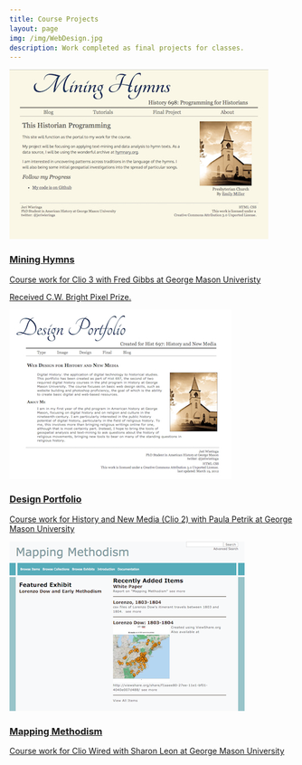 ```yaml
---
title: Course Projects
layout: page
img: /img/WebDesign.jpg
description: Work completed as final projects for classes.
---
```

<div class="entry">
    <a href="http://clio3.jerielizabeth.me/index.php">
        <img class="thumb" src="/img/MiningHymns.jpg" />
        <div class="caption">
        <h3>Mining Hymns</h3>
        <p>Course work for Clio 3 with Fred Gibbs at George Mason Univeristy</p>
        <p>Received C.W. Bright Pixel Prize.</p>
    </div>
    </a>
</div>
<div class="entry">
    <a href="http://clio2.jerielizabeth.me">
        <img class="thumb" src="/img/WebDesign.jpg" />
        <div class="caption">
            <h3>Design Portfolio</h3>
            <p>Course work for History and New Media (Clio 2) with Paula Petrik at George Mason University</p>
        </div>
    </a>
</div>
<div class="entry">
    <a href="http://clio1.jerielizabeth.me">
        <img class="thumb" src="/img/mappingMethodism.png" />
        <div class="caption">
            <h3>Mapping Methodism</h3>
            <p>Course work for Clio Wired with Sharon Leon at George Mason University</p>
        </div>
    </a>
</div>